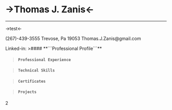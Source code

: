 
# ->Thomas J. Zanis<- 
*****
->test<-

<p align ="left">(267)-439-3555         Trevose, Pa 19053           Thomas.J.Zanis@gmail.com </p>
Linked-in: 
>#### **```Professional Profile```**


>#### **```Professional Experience```**

>#### **```Technical Skills```**

>#### **```Certificates```**

>#### **```Projects```**

2
